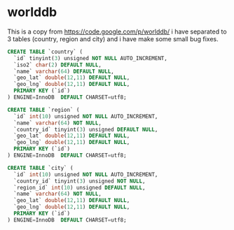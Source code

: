 # worlddb

This is a copy from 
https://code.google.com/p/worlddb/
i have separated to 3 tables (country, region and city) and i have make some small bug fixes.

```sql
CREATE TABLE `country` (
  `id` tinyint(3) unsigned NOT NULL AUTO_INCREMENT,
  `iso2` char(2) DEFAULT NULL,
  `name` varchar(64) DEFAULT NULL,
  `geo_lat` double(12,11) DEFAULT NULL,
  `geo_lng` double(12,11) DEFAULT NULL,
  PRIMARY KEY (`id`)
) ENGINE=InnoDB  DEFAULT CHARSET=utf8;

CREATE TABLE `region` (
  `id` int(10) unsigned NOT NULL AUTO_INCREMENT,
  `name` varchar(64) NOT NULL,
  `country_id` tinyint(3) unsigned DEFAULT NULL,
  `geo_lat` double(12,11) DEFAULT NULL,
  `geo_lng` double(12,11) DEFAULT NULL,
  PRIMARY KEY (`id`)
) ENGINE=InnoDB  DEFAULT CHARSET=utf8;

CREATE TABLE `city` (
  `id` int(10) unsigned NOT NULL AUTO_INCREMENT,
  `country_id` tinyint(3) unsigned NOT NULL,
  `region_id` int(10) unsigned DEFAULT NULL,
  `name` varchar(64) NOT NULL,
  `geo_lat` double(12,11) DEFAULT NULL,
  `geo_lng` double(12,11) DEFAULT NULL,
  PRIMARY KEY (`id`)
) ENGINE=InnoDB  DEFAULT CHARSET=utf8;
```

